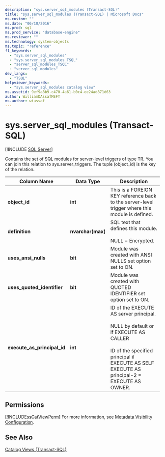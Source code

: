 ```yaml
---
description: "sys.server_sql_modules (Transact-SQL)"
title: "sys.server_sql_modules (Transact-SQL) | Microsoft Docs"
ms.custom: ""
ms.date: "06/10/2016"
ms.prod: sql
ms.prod_service: "database-engine"
ms.reviewer: ""
ms.technology: system-objects
ms.topic: "reference"
f1_keywords: 
  - "sys.server_sql_modules"
  - "sys.server_sql_modules_TSQL"
  - "server_sql_modules_TSQL"
  - "server_sql_modules"
dev_langs: 
  - "TSQL"
helpviewer_keywords: 
  - "sys.server_sql_modules catalog view"
ms.assetid: 9ef9a8b9-c470-4a61-b0c4-ee24ad871d63
author: WilliamDAssafMSFT
ms.author: wiassaf
---
```

# sys.server_sql_modules (Transact-SQL)
[!INCLUDE [SQL Server](../../includes/applies-to-version/sqlserver.md)]

  Contains the set of SQL modules for server-level triggers of type TR. You can join this relation to sys.server_triggers. The tuple (object_id) is the key of the relation.  
  
|Column Name|Data Type|Description|  
|-----------------|---------------|-----------------|  
|**object_id**|**int**|This is a FOREIGN KEY reference back to the server-level trigger where this module is defined.|  
|**definition**|**nvarchar(max)**|SQL text that defines this module.<br /><br /> NULL = Encrypted.|  
|**uses_ansi_nulls**|**bit**|Module was created with ANSI NULLS set option set to ON.|  
|**uses_quoted_identifier**|**bit**|Module was created with QUOTED IDENTIFIER set option set to ON.|  
|**execute_as_principal_id**|**int**|ID of the EXECUTE AS server principal.<br /><br /> NULL by default or if EXECUTE AS CALLER<br /><br /> ID of the specified principal if EXECUTE AS SELF EXECUTE AS principal-2 = EXECUTE AS OWNER.|  
  
## Permissions  
 [!INCLUDE[ssCatViewPerm](../../includes/sscatviewperm-md.md)] For more information, see [Metadata Visibility Configuration](../../relational-databases/security/metadata-visibility-configuration.md).  
  
## See Also  
 [Catalog Views &#40;Transact-SQL&#41;](../../relational-databases/system-catalog-views/catalog-views-transact-sql.md)  
  
  
